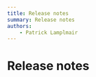 ```yaml
---
title: Release notes
summary: Release notes
authors:
    - Patrick Lamplmair
---
```


# Release notes
